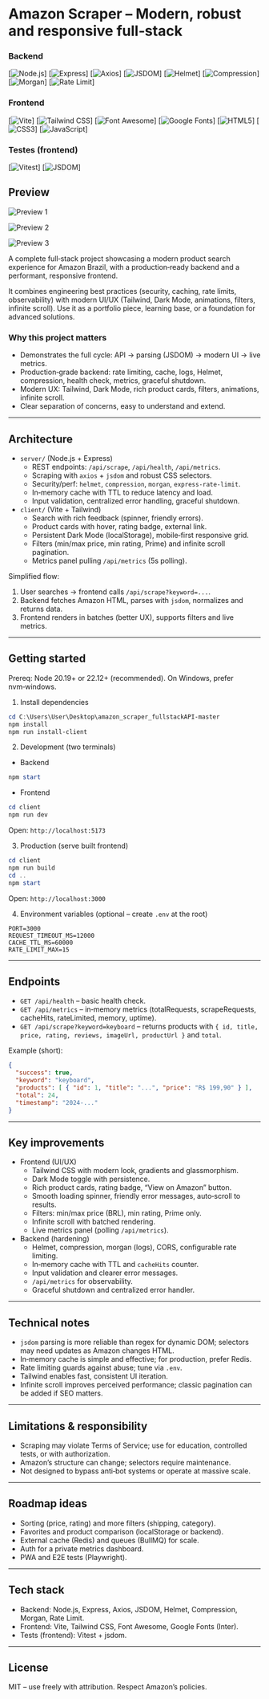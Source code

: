 # Amazon Scraper – Modern, robust and responsive full‑stack

### Backend
[![Node.js](https://img.shields.io/badge/Node.js-339933?style=flat&logo=node.js&logoColor=white)]
[![Express](https://img.shields.io/badge/Express-000000?style=flat&logo=express&logoColor=white)]
[![Axios](https://img.shields.io/badge/Axios-5A29E4?style=flat&logo=axios&logoColor=white)]
[![JSDOM](https://img.shields.io/badge/JSDOM-FF0000?style=flat&logo=jsdom&logoColor=white)]
[![Helmet](https://img.shields.io/badge/Helmet-000000?style=flat&logo=npm&logoColor=white)]
[![Compression](https://img.shields.io/badge/Compression-000000?style=flat&logo=npm&logoColor=white)]
[![Morgan](https://img.shields.io/badge/Morgan-000000?style=flat&logo=npm&logoColor=white)]
[![Rate Limit](https://img.shields.io/badge/Rate_Limit-000000?style=flat&logo=npm&logoColor=white)]

### Frontend
[![Vite](https://img.shields.io/badge/Vite-646CFF?style=flat&logo=vite&logoColor=white)]
[![Tailwind CSS](https://img.shields.io/badge/Tailwind_CSS-06B6D4?style=flat&logo=tailwind-css&logoColor=white)]
[![Font Awesome](https://img.shields.io/badge/Font_Awesome-528DD7?style=flat&logo=font-awesome&logoColor=white)]
[![Google Fonts](https://img.shields.io/badge/Google_Fonts-4285F4?style=flat&logo=google&logoColor=white)]
[![HTML5](https://img.shields.io/badge/HTML5-E34F26?style=flat&logo=html5&logoColor=white)]
[![CSS3](https://img.shields.io/badge/CSS3-1572B6?style=flat&logo=css3&logoColor=white)]
[![JavaScript](https://img.shields.io/badge/JavaScript-F7DF1E?style=flat&logo=javascript&logoColor=black)]

### Testes (frontend)
[![Vitest](https://img.shields.io/badge/Vitest-000000?style=flat&logo=vitest&logoColor=white)]
[![JSDOM](https://img.shields.io/badge/JSDOM-FF0000?style=flat&logo=jsdom&logoColor=white)]


## Preview

![Preview 1](https://i.imgur.com/y5aWKLi.png)

![Preview 2](https://i.imgur.com/OXFpdoq.png)

![Preview 3](https://i.imgur.com/ordYqb9.png)

A complete full‑stack project showcasing a modern product search experience for Amazon Brazil, with a production‑ready backend and a performant, responsive frontend.

It combines engineering best practices (security, caching, rate limits, observability) with modern UI/UX (Tailwind, Dark Mode, animations, filters, infinite scroll). Use it as a portfolio piece, learning base, or a foundation for advanced solutions.

### Why this project matters
- Demonstrates the full cycle: API → parsing (JSDOM) → modern UI → live metrics.
- Production‑grade backend: rate limiting, cache, logs, Helmet, compression, health check, metrics, graceful shutdown.
- Modern UX: Tailwind, Dark Mode, rich product cards, filters, animations, infinite scroll.
- Clear separation of concerns, easy to understand and extend.

---

## Architecture
- `server/` (Node.js + Express)
  - REST endpoints: `/api/scrape`, `/api/health`, `/api/metrics`.
  - Scraping with `axios` + `jsdom` and robust CSS selectors.
  - Security/perf: `helmet`, `compression`, `morgan`, `express-rate-limit`.
  - In‑memory cache with TTL to reduce latency and load.
  - Input validation, centralized error handling, graceful shutdown.
- `client/` (Vite + Tailwind)
  - Search with rich feedback (spinner, friendly errors).
  - Product cards with hover, rating badge, external link.
  - Persistent Dark Mode (localStorage), mobile‑first responsive grid.
  - Filters (min/max price, min rating, Prime) and infinite scroll pagination.
  - Metrics panel pulling `/api/metrics` (5s polling).

Simplified flow:
1) User searches → frontend calls `/api/scrape?keyword=...`.
2) Backend fetches Amazon HTML, parses with `jsdom`, normalizes and returns data.
3) Frontend renders in batches (better UX), supports filters and live metrics.

---

## Getting started
Prereq: Node 20.19+ or 22.12+ (recommended). On Windows, prefer nvm‑windows.

1) Install dependencies
```powershell
cd C:\Users\User\Desktop\amazon_scraper_fullstackAPI-master
npm install
npm run install-client
```

2) Development (two terminals)
- Backend
```powershell
npm start
```
- Frontend
```powershell
cd client
npm run dev
```
Open: `http://localhost:5173`

3) Production (serve built frontend)
```powershell
cd client
npm run build
cd ..
npm start
```
Open: `http://localhost:3000`

4) Environment variables (optional – create `.env` at the root)
```
PORT=3000
REQUEST_TIMEOUT_MS=12000
CACHE_TTL_MS=60000
RATE_LIMIT_MAX=15
```

---

## Endpoints
- `GET /api/health` – basic health check.
- `GET /api/metrics` – in‑memory metrics (totalRequests, scrapeRequests, cacheHits, rateLimited, memory, uptime).
- `GET /api/scrape?keyword=keyboard` – returns products with `{ id, title, price, rating, reviews, imageUrl, productUrl }` and `total`.

Example (short):
```json
{
  "success": true,
  "keyword": "keyboard",
  "products": [ { "id": 1, "title": "...", "price": "R$ 199,90" } ],
  "total": 24,
  "timestamp": "2024-..."
}
```

---

## Key improvements
- Frontend (UI/UX)
  - Tailwind CSS with modern look, gradients and glassmorphism.
  - Dark Mode toggle with persistence.
  - Rich product cards, rating badge, “View on Amazon” button.
  - Smooth loading spinner, friendly error messages, auto‑scroll to results.
  - Filters: min/max price (BRL), min rating, Prime only.
  - Infinite scroll with batched rendering.
  - Live metrics panel (polling `/api/metrics`).
- Backend (hardening)
  - Helmet, compression, morgan (logs), CORS, configurable rate limiting.
  - In‑memory cache with TTL and `cacheHits` counter.
  - Input validation and clearer error messages.
  - `/api/metrics` for observability.
  - Graceful shutdown and centralized error handler.

---

## Technical notes
- `jsdom` parsing is more reliable than regex for dynamic DOM; selectors may need updates as Amazon changes HTML.
- In‑memory cache is simple and effective; for production, prefer Redis.
- Rate limiting guards against abuse; tune via `.env`.
- Tailwind enables fast, consistent UI iteration.
- Infinite scroll improves perceived performance; classic pagination can be added if SEO matters.

---

## Limitations & responsibility
- Scraping may violate Terms of Service; use for education, controlled tests, or with authorization.
- Amazon’s structure can change; selectors require maintenance.
- Not designed to bypass anti‑bot systems or operate at massive scale.

---

## Roadmap ideas
- Sorting (price, rating) and more filters (shipping, category).
- Favorites and product comparison (localStorage or backend).
- External cache (Redis) and queues (BullMQ) for scale.
- Auth for a private metrics dashboard.
- PWA and E2E tests (Playwright).

---

## Tech stack
- Backend: Node.js, Express, Axios, JSDOM, Helmet, Compression, Morgan, Rate Limit.
- Frontend: Vite, Tailwind CSS, Font Awesome, Google Fonts (Inter).
- Tests (frontend): Vitest + jsdom.

---

## License
MIT – use freely with attribution. Respect Amazon’s policies.
